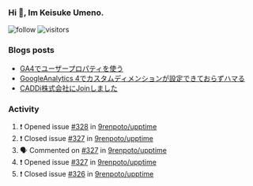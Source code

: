 ### Hi 👋, Im Keisuke Umeno.

<!--
**9renpoto/9renpoto** is a ✨ _special_ ✨ repository because its `README.md` (this file) appears on your GitHub profile.

Here are some ideas to get you started:

- 🔭 I’m currently working on ...
- 🌱 I’m currently learning ...
- 👯 I’m looking to collaborate on ...
- 🤔 I’m looking for help with ...
- 💬 Ask me about ...
- 📫 How to reach me: ...
- 😄 Pronouns: ...
- ⚡ Fun fact: ...
-->

![follow](https://img.shields.io/github/followers/9renpoto?label=Follow&style=social)
![visitors](https://komarev.com/ghpvc/?username=9renpoto&label=Profile%20views&color=0e75b6&style=flat)

### Blogs posts

<!-- BLOG-POST-LIST:START -->
- [GA4でユーザープロパティを使う](https://9renpoto.dev/2021/02/21/google-analytics-4-user-properties/)
- [GoogleAnalytics 4でカスタムディメンションが設定できておらずハマる](https://9renpoto.dev/2021/02/13/google-analytics-4/)
- [CADDi株式会社にJoinしました](https://9renpoto.dev/2020/12/05/join/)
<!-- BLOG-POST-LIST:END -->

### Activity

<!--START_SECTION:activity-->
1. ❗️ Opened issue [#328](https://github.com/9renpoto/upptime/issues/328) in [9renpoto/upptime](https://github.com/9renpoto/upptime)
2. ❗️ Closed issue [#327](https://github.com/9renpoto/upptime/issues/327) in [9renpoto/upptime](https://github.com/9renpoto/upptime)
3. 🗣 Commented on [#327](https://github.com/9renpoto/upptime/issues/327) in [9renpoto/upptime](https://github.com/9renpoto/upptime)
4. ❗️ Opened issue [#327](https://github.com/9renpoto/upptime/issues/327) in [9renpoto/upptime](https://github.com/9renpoto/upptime)
5. ❗️ Closed issue [#326](https://github.com/9renpoto/upptime/issues/326) in [9renpoto/upptime](https://github.com/9renpoto/upptime)
<!--END_SECTION:activity-->

<!--START_SECTION:waka-->
<!--END_SECTION:waka-->
